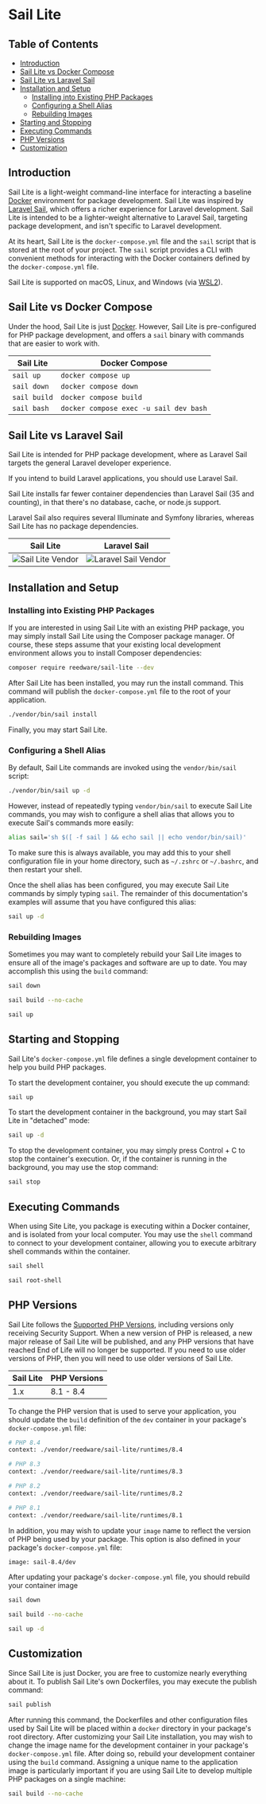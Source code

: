 # Sail Lite

## Table of Contents

- [Introduction](#introduction)
- [Sail Lite vs Docker Compose](#sail-lite-vs-docker-compose)
- [Sail Lite vs Laravel Sail](#sail-lite-vs-laravel-sail)
- [Installation and Setup](#installation-and-setup)
  - [Installing into Existing PHP Packages](#installing-into-existing-php-packages)
  - [Configuring a Shell Alias](#configuring-a-shell-alias)
  - [Rebuilding Images](#rebuilding-images)
- [Starting and Stopping](#starting-and-stopping)
- [Executing Commands](#executing-commands)
- [PHP Versions](#php-versions)
- [Customization](#customization)

## Introduction
<a name="introduction"></a>

Sail Lite is a light-weight command-line interface for interacting a baseline [Docker](https://www.docker.com/) environment for package development.
Sail Lite was inspired by [Laravel Sail](https://github.com/laravel/sail), which offers a richer experience for Laravel development.
Sail Lite is intended to be a lighter-weight alternative to Laravel Sail, targeting package development, and isn't specific to Laravel development.

At its heart, Sail Lite is the `docker-compose.yml` file and the `sail` script that is stored at the root of your project. The `sail` script provides a CLI with convenient methods for interacting with the Docker containers defined by the `docker-compose.yml` file.

Sail Lite is supported on macOS, Linux, and Windows (via [WSL2](https://docs.microsoft.com/en-us/windows/wsl/about)).

## Sail Lite vs Docker Compose
<a name="sail-lite-vs-docker-compose"></a>

Under the hood, Sail Lite is just [Docker](https://www.docker.com/).
However, Sail Lite is pre-configured for PHP package development, and offers a `sail` binary with commands that are easier to work with.

| Sail Lite    | Docker Compose                         |
| ------------ | -------------------------------------- |
| `sail up`    | `docker compose up`                    |
| `sail down`  | `docker compose down`                  |
| `sail build` | `docker compose build`                 |
| `sail bash`  | `docker compose exec -u sail dev bash` |

## Sail Lite vs Laravel Sail
<a name="sail-lite-vs-laravel-sail"></a>

Sail Lite is intended for PHP package development, where as Laravel Sail targets the general Laravel developer experience.

If you intend to build Laravel applications, you should use Laravel Sail.

Sail Lite installs far fewer container dependencies than Laravel Sail (35 and counting), in that there's no database, cache, or node.js support.

Laravel Sail also requires several Illuminate and Symfony libraries, whereas Sail Lite has no package dependencies.

| Sail Lite                                      | Laravel Sail                                         |
| ---------------------------------------------- | ---------------------------------------------------- |
| ![Sail Lite Vendor](/img/sail-lite-vendor.png) | ![Laravel Sail Vendor](/img/laravel-sail-vendor.png) |

## Installation and Setup
<a name="installation-and-setup"></a>

### Installing into Existing PHP Packages
<a name="installing-into-existing-php-packages"></a>

If you are interested in using Sail Lite with an existing PHP package, you may simply install Sail Lite using the Composer package manager. Of course, these steps assume that your existing local development environment allows you to install Composer dependencies:

```bash
composer require reedware/sail-lite --dev
```

After Sail Lite has been installed, you may run the install command. This command will publish the `docker-compose.yml` file to the root of your application.

```bash
./vendor/bin/sail install
```

Finally, you may start Sail Lite.

### Configuring a Shell Alias
<a name="configuring-a-shell-alias"></a>

By default, Sail Lite commands are invoked using the `vendor/bin/sail` script:

```bash
./vendor/bin/sail up -d
```

However, instead of repeatedly typing `vendor/bin/sail` to execute Sail Lite commands, you may wish to configure a shell alias that allows you to execute Sail's commands more easily:

```bash
alias sail='sh $([ -f sail ] && echo sail || echo vendor/bin/sail)'
```

To make sure this is always available, you may add this to your shell configuration file in your home directory, such as `~/.zshrc` or `~/.bashrc`, and then restart your shell.

Once the shell alias has been configured, you may execute Sail Lite commands by simply typing `sail`. The remainder of this documentation's examples will assume that you have configured this alias:

```bash
sail up -d
```

### Rebuilding Images
<a name="rebuilding-images"></a>

Sometimes you may want to completely rebuild your Sail Lite images to ensure all of the image's packages and software are up to date. You may accomplish this using the `build` command:

```bash
sail down

sail build --no-cache

sail up
```

## Starting and Stopping
<a name="starting-and-stopping"></a>

Sail Lite's `docker-compose.yml` file defines a single development container to help you build PHP packages.

To start the development container, you should execute the up command:

```bash
sail up
```

To start the development container in the background, you may start Sail Lite in "detached" mode:

```bash
sail up -d
```

To stop the development container, you may simply press Control + C to stop the container's execution. Or, if the container is running in the background, you may use the stop command:

```bash
sail stop
```

## Executing Commands
<a name="executing-commands"></a>

When using Site Lite, you package is executing within a Docker container, and is isolated from your local computer.
You may use the `shell` command to connect to your development container, allowing you to execute arbitrary shell commands within the container.

```bash
sail shell

sail root-shell
```

## PHP Versions
<a name="php-versions"></a>

Sail Lite follows the [Supported PHP Versions](https://www.php.net/supported-versions.php), including versions only receiving Security Support. When a new version of PHP is released, a new major release of Sail Lite will be published, and any PHP versions that have reached End of Life will no longer be supported. If you need to use older versions of PHP, then you will need to use older versions of Sail Lite.

| Sail Lite | PHP Versions |
| --------- | ------------ |
| 1.x       | 8.1 - 8.4    |

To change the PHP version that is used to serve your application, you should update the `build` definition of the `dev` container in your package's `docker-compose.yml` file:

```bash
# PHP 8.4
context: ./vendor/reedware/sail-lite/runtimes/8.4

# PHP 8.3
context: ./vendor/reedware/sail-lite/runtimes/8.3

# PHP 8.2
context: ./vendor/reedware/sail-lite/runtimes/8.2

# PHP 8.1
context: ./vendor/reedware/sail-lite/runtimes/8.1
```

In addition, you may wish to update your `image` name to reflect the version of PHP being used by your package. This option is also defined in your package's `docker-compose.yml` file:

```bash
image: sail-8.4/dev
```

After updating your package's `docker-compose.yml` file, you should rebuild your container image

```bash
sail down

sail build --no-cache

sail up -d
```

## Customization
<a name="customization"></a>

Since Sail Lite is just Docker, you are free to customize nearly everything about it. To publish Sail Lite's own Dockerfiles, you may execute the publish command:

```bash
sail publish
```

After running this command, the Dockerfiles and other configuration files used by Sail Lite will be placed within a `docker` directory in your package's root directory. After customizing your Sail Lite installation, you may wish to change the image name for the development container in your package's `docker-compose.yml` file. After doing so, rebuild your development container using the `build` command. Assigning a unique name to the application image is particularly important if you are using Sail Lite to develop multiple PHP packages on a single machine:

```bash
sail build --no-cache
```
